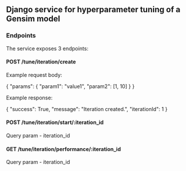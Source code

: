 ## Django service for hyperparameter tuning of a Gensim model

### Endpoints

The service exposes 3 endpoints:

#### POST /tune/iteration/create 

Example request body:

{ "params": { "param1": "value1", "param2": [1, 10] } }

Example response:

{ "success": True, "message": "Iteration created.", "iterationId": 1 }

#### POST /tune/iteration/start/:iteration_id

Query param - iteration_id

#### GET /tune/iteration/performance/:iteration_id

Query param - iteration_id